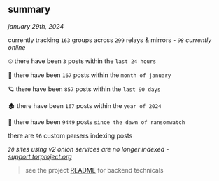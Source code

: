 
## summary
_january 29th, 2024_

currently tracking `163` groups across `299` relays & mirrors - _`98` currently online_

⏲ there have been `3` posts within the `last 24 hours`

🦈 there have been `167` posts within the `month of january`

🪐 there have been `857` posts within the `last 90 days`

🏚 there have been `167` posts within the `year of 2024`

🦕 there have been `9449` posts `since the dawn of ransomwatch`

there are `96` custom parsers indexing posts

_`20` sites using v2 onion services are no longer indexed - [support.torproject.org](https://support.torproject.org/onionservices/v2-deprecation/)_

> see the project [README](https://github.com/joshhighet/ransomwatch#ransomwatch--) for backend technicals
